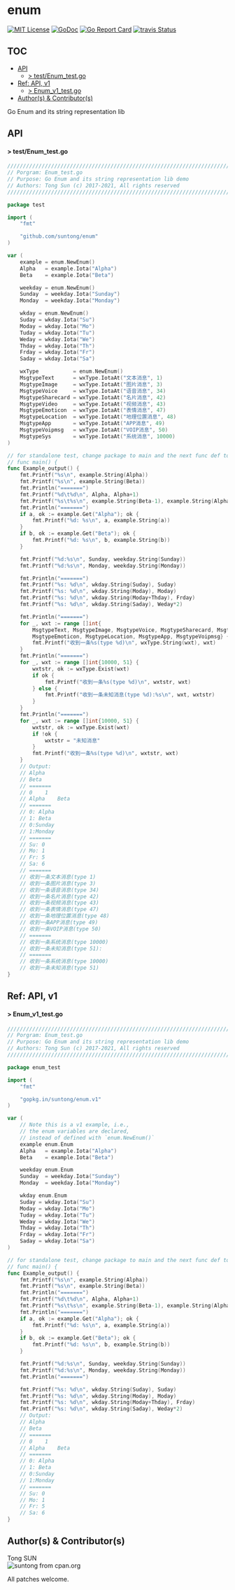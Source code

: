 
# enum

[![MIT License](http://img.shields.io/badge/License-MIT-blue.svg)](LICENSE)
[![GoDoc](https://godoc.org/github.com/suntong/enum?status.svg)](http://godoc.org/github.com/suntong/enum)
[![Go Report Card](https://goreportcard.com/badge/github.com/suntong/enum)](https://goreportcard.com/report/github.com/suntong/enum)
[![travis Status](https://travis-ci.org/suntong/enum.svg?branch=master)](https://travis-ci.org/suntong/enum)

## TOC
- [API](#api)
  - [> test/Enum_test.go](#-testenum_testgo)
- [Ref: API, v1](#ref-api-v1)
  - [> Enum_v1_test.go](#-enum_v1_testgo)
- [Author(s) & Contributor(s)](#author(s)-&-contributor(s))

Go Enum and its string representation lib

## API

#### > test/Enum_test.go
```go
////////////////////////////////////////////////////////////////////////////
// Porgram: Enum_test.go
// Purpose: Go Enum and its string representation lib demo
// Authors: Tong Sun (c) 2017-2021, All rights reserved
////////////////////////////////////////////////////////////////////////////

package test

import (
	"fmt"

	"github.com/suntong/enum"
)

var (
	example = enum.NewEnum()
	Alpha   = example.Iota("Alpha")
	Beta    = example.Iota("Beta")

	weekday = enum.NewEnum()
	Sunday  = weekday.Iota("Sunday")
	Monday  = weekday.Iota("Monday")

	wkday = enum.NewEnum()
	Suday = wkday.Iota("Su")
	Moday = wkday.Iota("Mo")
	Tuday = wkday.Iota("Tu")
	Weday = wkday.Iota("We")
	Thday = wkday.Iota("Th")
	Frday = wkday.Iota("Fr")
	Saday = wkday.Iota("Sa")

	wxType           = enum.NewEnum()
	MsgtypeText      = wxType.IotaAt("文本消息", 1)
	MsgtypeImage     = wxType.IotaAt("图片消息", 3)
	MsgtypeVoice     = wxType.IotaAt("语音消息", 34)
	MsgtypeSharecard = wxType.IotaAt("名片消息", 42)
	MsgtypeVideo     = wxType.IotaAt("视频消息", 43)
	MsgtypeEmoticon  = wxType.IotaAt("表情消息", 47)
	MsgtypeLocation  = wxType.IotaAt("地理位置消息", 48)
	MsgtypeApp       = wxType.IotaAt("APP消息", 49)
	MsgtypeVoipmsg   = wxType.IotaAt("VOIP消息", 50)
	MsgtypeSys       = wxType.IotaAt("系统消息", 10000)
)

// for standalone test, change package to main and the next func def to,
// func main() {
func Example_output() {
	fmt.Printf("%s\n", example.String(Alpha))
	fmt.Printf("%s\n", example.String(Beta))
	fmt.Println("=======")
	fmt.Printf("%d\t%d\n", Alpha, Alpha+1)
	fmt.Printf("%s\t%s\n", example.String(Beta-1), example.String(Alpha+1))
	fmt.Println("=======")
	if a, ok := example.Get("Alpha"); ok {
		fmt.Printf("%d: %s\n", a, example.String(a))
	}
	if b, ok := example.Get("Beta"); ok {
		fmt.Printf("%d: %s\n", b, example.String(b))
	}

	fmt.Printf("%d:%s\n", Sunday, weekday.String(Sunday))
	fmt.Printf("%d:%s\n", Monday, weekday.String(Monday))

	fmt.Println("=======")
	fmt.Printf("%s: %d\n", wkday.String(Suday), Suday)
	fmt.Printf("%s: %d\n", wkday.String(Moday), Moday)
	fmt.Printf("%s: %d\n", wkday.String(Moday+Thday), Frday)
	fmt.Printf("%s: %d\n", wkday.String(Saday), Weday*2)

	fmt.Println("=======")
	for _, wxt := range []int{
		MsgtypeText, MsgtypeImage, MsgtypeVoice, MsgtypeSharecard, MsgtypeVideo,
		MsgtypeEmoticon, MsgtypeLocation, MsgtypeApp, MsgtypeVoipmsg} {
		fmt.Printf("收到一条%s(type %d)\n", wxType.String(wxt), wxt)
	}
	fmt.Println("=======")
	for _, wxt := range []int{10000, 51} {
		wxtstr, ok := wxType.Exist(wxt)
		if ok {
			fmt.Printf("收到一条%s(type %d)\n", wxtstr, wxt)
		} else {
			fmt.Printf("收到一条未知消息(type %d):%s\n", wxt, wxtstr)
		}
	}
	fmt.Println("=======")
	for _, wxt := range []int{10000, 51} {
		wxtstr, ok := wxType.Exist(wxt)
		if !ok {
			wxtstr = "未知消息"
		}
		fmt.Printf("收到一条%s(type %d)\n", wxtstr, wxt)
	}
	// Output:
	// Alpha
	// Beta
	// =======
	// 0	1
	// Alpha	Beta
	// =======
	// 0: Alpha
	// 1: Beta
	// 0:Sunday
	// 1:Monday
	// =======
	// Su: 0
	// Mo: 1
	// Fr: 5
	// Sa: 6
	// =======
	// 收到一条文本消息(type 1)
	// 收到一条图片消息(type 3)
	// 收到一条语音消息(type 34)
	// 收到一条名片消息(type 42)
	// 收到一条视频消息(type 43)
	// 收到一条表情消息(type 47)
	// 收到一条地理位置消息(type 48)
	// 收到一条APP消息(type 49)
	// 收到一条VOIP消息(type 50)
	// =======
	// 收到一条系统消息(type 10000)
	// 收到一条未知消息(type 51):
	// =======
	// 收到一条系统消息(type 10000)
	// 收到一条未知消息(type 51)
}
```

## Ref: API, v1

#### > Enum_v1_test.go
```go
////////////////////////////////////////////////////////////////////////////
// Porgram: Enum_test.go
// Purpose: Go Enum and its string representation lib demo
// Authors: Tong Sun (c) 2017-2021, All rights reserved
////////////////////////////////////////////////////////////////////////////

package enum_test

import (
	"fmt"

	"gopkg.in/suntong/enum.v1"
)

var (
	// Note this is a v1 example, i.e.,
	// the enum variables are declared,
	// instead of defined with `enum.NewEnum()`
	example enum.Enum
	Alpha   = example.Iota("Alpha")
	Beta    = example.Iota("Beta")

	weekday enum.Enum
	Sunday  = weekday.Iota("Sunday")
	Monday  = weekday.Iota("Monday")

	wkday enum.Enum
	Suday = wkday.Iota("Su")
	Moday = wkday.Iota("Mo")
	Tuday = wkday.Iota("Tu")
	Weday = wkday.Iota("We")
	Thday = wkday.Iota("Th")
	Frday = wkday.Iota("Fr")
	Saday = wkday.Iota("Sa")
)

// for standalone test, change package to main and the next func def to,
// func main() {
func Example_output() {
	fmt.Printf("%s\n", example.String(Alpha))
	fmt.Printf("%s\n", example.String(Beta))
	fmt.Println("=======")
	fmt.Printf("%d\t%d\n", Alpha, Alpha+1)
	fmt.Printf("%s\t%s\n", example.String(Beta-1), example.String(Alpha+1))
	fmt.Println("=======")
	if a, ok := example.Get("Alpha"); ok {
		fmt.Printf("%d: %s\n", a, example.String(a))
	}
	if b, ok := example.Get("Beta"); ok {
		fmt.Printf("%d: %s\n", b, example.String(b))
	}

	fmt.Printf("%d:%s\n", Sunday, weekday.String(Sunday))
	fmt.Printf("%d:%s\n", Monday, weekday.String(Monday))
	fmt.Println("=======")

	fmt.Printf("%s: %d\n", wkday.String(Suday), Suday)
	fmt.Printf("%s: %d\n", wkday.String(Moday), Moday)
	fmt.Printf("%s: %d\n", wkday.String(Moday+Thday), Frday)
	fmt.Printf("%s: %d\n", wkday.String(Saday), Weday*2)
	// Output:
	// Alpha
	// Beta
	// =======
	// 0	1
	// Alpha	Beta
	// =======
	// 0: Alpha
	// 1: Beta
	// 0:Sunday
	// 1:Monday
	// =======
	// Su: 0
	// Mo: 1
	// Fr: 5
	// Sa: 6
}
```

## Author(s) & Contributor(s)

Tong SUN  
![suntong from cpan.org](https://img.shields.io/badge/suntong-%40cpan.org-lightgrey.svg "suntong from cpan.org")

All patches welcome.
